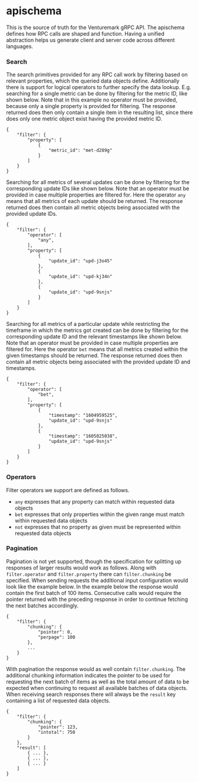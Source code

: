# apischema

This is the source of truth for the Venturemark gRPC API. The apischema defines
how RPC calls are shaped and function. Having a unified abstraction helps us
generate client and server code across different languages.



### Search

The search primitives provided for any RPC call work by filtering based on
relevant properties, which the queried data objects define. Additionally there
is support for logical operators to further specify the data lookup. E.g.
searching for a single metric can be done by filtering for the metric ID, like
shown below. Note that in this example no operator must be provided, because
only a single property is provided for filtering. The response returned does
then only contain a single item in the resulting list, since there does only one
metric object exist having the provided metric ID.

```
{
    "filter": {
        "property": [
            {
                "metric_id": "met-d289g"
            }
        ]
    }
}
```

Searching for all metrics of several updates can be done by filtering for the
corresponding update IDs like shown below. Note that an operator must be
provided in case multiple properties are filtered for. Here the operator `any`
means that all metrics of each update should be returned. The response returned
does then contain all metric objects being associated with the provided update
IDs.

```
{
    "filter": {
        "operator": [
            "any",
        ],
        "property": [
            {
                "update_id": "upd-j3o45"
            },
            {
                "update_id": "upd-kj34n"
            },
            {
                "update_id": "upd-9snjs"
            }
        ]
    }
}
```

Searching for all metrics of a particular update while restricting the timeframe
in which the metrics got created can be done by filtering for the corresponding
update ID and the relevant timestamps like shown below. Note that an operator
must be provided in case multiple properties are filtered for. Here the operator
`bet` means that all metrics created within the given timestamps should be
returned. The response returned does then contain all metric objects being
associated with the provided update ID and timestamps.

```
{
    "filter": {
        "operator": [
            "bet",
        ],
        "property": [
            {
                "timestamp": "1604959525",
                "update_id": "upd-9snjs"
            },
            {
                "timestamp": "1605025038",
                "update_id": "upd-9snjs"
            }
        ]
    }
}
```



### Operators

Filter operators we support are defined as follows.

- `any` expresses that any property can match within requested data objects
- `bet` expresses that only properties within the given range must match within
  requested data objects
- `not` expresses that no property as given must be represented within requested
  data objects



### Pagination

Pagination is not yet supported, though the specification for splitting up
responses of larger results would work as follows. Along with `filter.operator`
and `filter.property` there can `filter.chunking` be specified. When sending
requests the additional input configuration would look like the example below.
In the example below the response would contain the first batch of 100 items.
Consecutive calls would require the pointer returned with the preceding response
in order to continue fetching the next batches accordingly.

```
{
    "filter": {
        "chunking": {
            "pointer": 0,
            "perpage": 100
        },
        ...
    }
}
```

With pagination the response would as well contain `filter.chunking`. The
additional chunking information indicates the pointer to be used for requesting
the next batch of items as well as the total amount of data to be expected when
continuing to request all available batches of data objects. When receiving
search responses there will always be the `result` key containing a list of
requested data objects.

```
{
    "filter": {
        "chunking": {
            "pointer": 123,
            "intotal": 750
        }
    },
    "result": [
        { ... },
        { ... },
        { ... }
    ]
}
```
